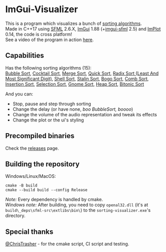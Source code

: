 # ImGui-Visualizer
This is a program which visualizes a bunch of [sorting algorithms](https://en.wikipedia.org/wiki/Sorting_algorithm).  
Made in C++17 using [SFML](https://github.com/SFML/SFML) 2.6.X, [ImGui](https://github.com/ocornut/imgui) 1.88 (+[imgui-sfml](https://github.com/eliasdaler/imgui-sfml) 2.5) and [ImPlot](https://github.com/epezent/implot) 0.14, the code is cross platform!  
See a video of the program in action [here](https://www.youtube.com/watch?v=IISj6aj4E6o).

## Capabilities
Has the following sorting algorithms (15):  
[Bubble Sort](https://en.wikipedia.org/wiki/Bubble_sort),
[Cocktail Sort](https://en.wikipedia.org/wiki/Cocktail_shaker_sort),
[Merge Sort](https://en.wikipedia.org/wiki/Merge_sort),
[Quick Sort](https://en.wikipedia.org/wiki/Quicksort),
[Radix Sort (Least And Most Significant Digit)](https://en.wikipedia.org/wiki/Radix_sort),
[Shell Sort](https://en.wikipedia.org/wiki/Shellsort),
[Stalin Sort](https://www.quora.com/What-is-Stalin-sort),
[Bogo Sort](https://en.wikipedia.org/wiki/Bogosort),
[Comb Sort](https://en.wikipedia.org/wiki/Comb_sort),
[Insertion Sort](https://en.wikipedia.org/wiki/Insertion_sort),
[Selection Sort](https://en.wikipedia.org/wiki/Selection_sort),
[Gnome Sort](https://en.wikipedia.org/wiki/Gnome_sort),
[Heap Sort](https://www.geeksforgeeks.org/heap-sort),
[Bitonic Sort](https://en.wikipedia.org/wiki/Bitonic_sorter)

And you can:
- Stop, pause and step through sorting
- Change the delay (or have none, *boo BubbleSort, boooo*)
- Change the volume of the audio representation and tweak its effects
- Change the plot or the ui's styling

## Precompiled binaries
Check the [releases](https://github.com/CosminPerRam/ImGui-Visualizer/releases) page.

## Building the repository
Windows/Linux/MacOS:  
```
cmake -B build
cmake --build build --config Release
```
*Note:* Every dependency is handled by cmake.  
*Windows note:* After building, you need to copy `openal32.dll` (it's at `build\_deps\sfml-src\extlibs\bin\`) to the `sorting-visualizer.exe`'s directory.

## Special thanks
[@ChrisTrasher](https://github.com/ChrisThrasher) - for the cmake script, CI script and testing.
